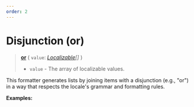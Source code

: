```yaml
---
order: 2
---
```


<script setup>
  import DemoValueFormatter from '../../DemoValueFormatter.vue';
  import { demos } from '../preconfigured-formatters';
</script>

# Disjunction (or) <Badge type="info" text="@localizer/format" />

> **[or](../../../api/_localizer/format/or/index.md)** ( `value`: _[Localizable](../../../introduction/localizable.md)[]_ )
>
> - `value` - The array of localizable values.

This formatter generates lists by joining items with a disjunction (e.g., "or") in a way that respects the locale's grammar and formatting rules.

**Examples:**

<DemoValueFormatter :demo="demos.or"/>
